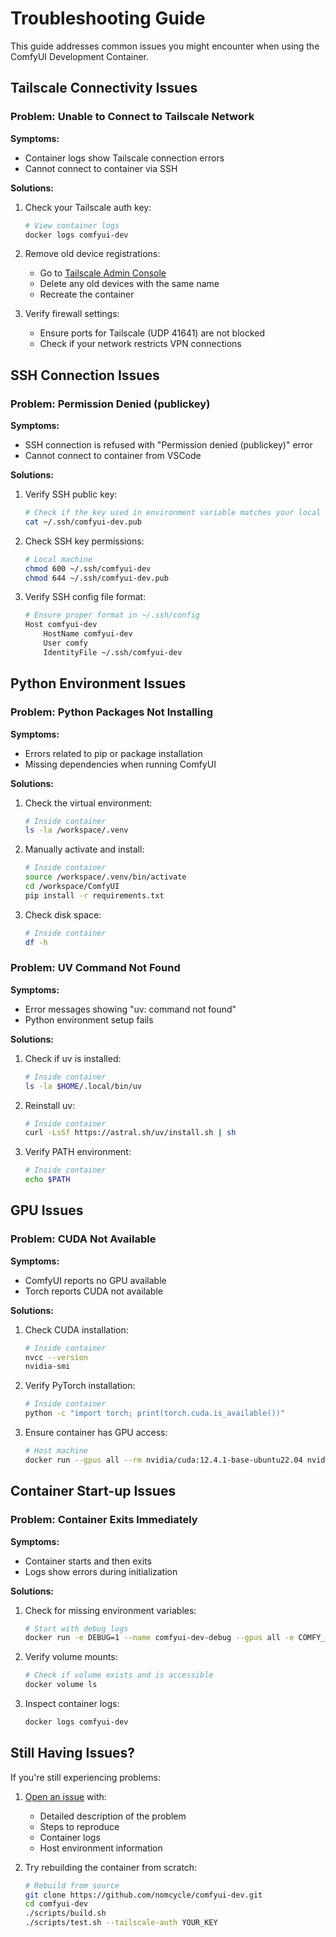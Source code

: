 # Troubleshooting Guide

This guide addresses common issues you might encounter when using the ComfyUI Development Container.

## Tailscale Connectivity Issues

### Problem: Unable to Connect to Tailscale Network

**Symptoms:**
- Container logs show Tailscale connection errors
- Cannot connect to container via SSH

**Solutions:**
1. Check your Tailscale auth key:
   ```bash
   # View container logs
   docker logs comfyui-dev
   ```

2. Remove old device registrations:
   - Go to [Tailscale Admin Console](https://login.tailscale.com/admin/machines)
   - Delete any old devices with the same name
   - Recreate the container

3. Verify firewall settings:
   - Ensure ports for Tailscale (UDP 41641) are not blocked
   - Check if your network restricts VPN connections

## SSH Connection Issues

### Problem: Permission Denied (publickey)

**Symptoms:**
- SSH connection is refused with "Permission denied (publickey)" error
- Cannot connect to container from VSCode

**Solutions:**
1. Verify SSH public key:
   ```bash
   # Check if the key used in environment variable matches your local key
   cat ~/.ssh/comfyui-dev.pub
   ```

2. Check SSH key permissions:
   ```bash
   # Local machine
   chmod 600 ~/.ssh/comfyui-dev
   chmod 644 ~/.ssh/comfyui-dev.pub
   ```

3. Verify SSH config file format:
   ```bash
   # Ensure proper format in ~/.ssh/config
   Host comfyui-dev
       HostName comfyui-dev
       User comfy
       IdentityFile ~/.ssh/comfyui-dev
   ```

## Python Environment Issues

### Problem: Python Packages Not Installing

**Symptoms:**
- Errors related to pip or package installation
- Missing dependencies when running ComfyUI

**Solutions:**
1. Check the virtual environment:
   ```bash
   # Inside container
   ls -la /workspace/.venv
   ```

2. Manually activate and install:
   ```bash
   # Inside container
   source /workspace/.venv/bin/activate
   cd /workspace/ComfyUI
   pip install -r requirements.txt
   ```

3. Check disk space:
   ```bash
   # Inside container
   df -h
   ```

### Problem: UV Command Not Found

**Symptoms:**
- Error messages showing "uv: command not found"
- Python environment setup fails

**Solutions:**
1. Check if uv is installed:
   ```bash
   # Inside container
   ls -la $HOME/.local/bin/uv
   ```

2. Reinstall uv:
   ```bash
   # Inside container
   curl -LsSf https://astral.sh/uv/install.sh | sh
   ```

3. Verify PATH environment:
   ```bash
   # Inside container
   echo $PATH
   ```

## GPU Issues

### Problem: CUDA Not Available

**Symptoms:**
- ComfyUI reports no GPU available
- Torch reports CUDA not available

**Solutions:**
1. Check CUDA installation:
   ```bash
   # Inside container
   nvcc --version
   nvidia-smi
   ```

2. Verify PyTorch installation:
   ```bash
   # Inside container
   python -c "import torch; print(torch.cuda.is_available())"
   ```

3. Ensure container has GPU access:
   ```bash
   # Host machine
   docker run --gpus all --rm nvidia/cuda:12.4.1-base-ubuntu22.04 nvidia-smi
   ```

## Container Start-up Issues

### Problem: Container Exits Immediately

**Symptoms:**
- Container starts and then exits
- Logs show errors during initialization

**Solutions:**
1. Check for missing environment variables:
   ```bash
   # Start with debug logs
   docker run -e DEBUG=1 --name comfyui-dev-debug --gpus all -e COMFY_DEV_SSH_PUBKEY="..." -e COMFY_DEV_TAILSCALE_AUTH="..." nomcycle/comfyui-dev:latest
   ```

2. Verify volume mounts:
   ```bash
   # Check if volume exists and is accessible
   docker volume ls
   ```

3. Inspect container logs:
   ```bash
   docker logs comfyui-dev
   ```

## Still Having Issues?

If you're still experiencing problems:

1. [Open an issue](https://github.com/nomcycle/comfyui-dev/issues) with:
   - Detailed description of the problem
   - Steps to reproduce
   - Container logs
   - Host environment information

2. Try rebuilding the container from scratch:
   ```bash
   # Rebuild from source
   git clone https://github.com/nomcycle/comfyui-dev.git
   cd comfyui-dev
   ./scripts/build.sh
   ./scripts/test.sh --tailscale-auth YOUR_KEY
   ```